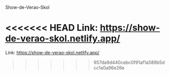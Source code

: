 Show-de-Verao-Skol

<<<<<<< HEAD
Link: https://show-de-verao-skol.netlify.app/
=======
Link: https://show-de-verao-skol.netlify.app/
>>>>>>> 957da9d440cebc0f91af1a589b5dcc1a0a96e26e
